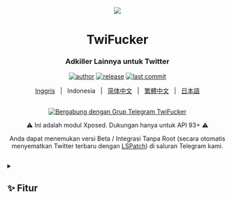 <p align="center">
    <img src="./app/src/main/res/mipmap-xxxhdpi/ic_launcher.png" width="150">
</p>

<h1 align="center">TwiFucker</h1>

<div align="center">

### Adkiller Lainnya untuk Twitter
    
[![author][author-image]][author-url]
[![release][release-image]][release-url]
[![last commit][last-commit-image]][last-commit-url]    
    
[Inggris](README.md) &nbsp;&nbsp;|&nbsp;&nbsp; Indonesia &nbsp;&nbsp;|&nbsp;&nbsp; [简体中文](README_ZH-CN.md) &nbsp;&nbsp;|&nbsp;&nbsp; [繁體中文](README_ZH-TW.md) &nbsp;&nbsp;|&nbsp;&nbsp; [日本語](README_JA.md)
    
##

<a href="https://t.me/TwiFucker"><img src="https://img.shields.io/badge/Telegram-2CA5E0?style=for-the-badge&logo=telegram&logoColor=white" alt="Bergabung dengan Grup Telegram TwiFucker"></a>

⚠️ Ini adalah modul Xposed. Dukungan hanya untuk API 93+ ⚠️ 

Anda dapat menemukan versi Beta / Integrasi Tanpa Root (secara otomatis menyematkan Twitter terbaru dengan [LSPatch](https://github.com/LSPosed/LSPatch)) di saluran Telegram kami.
    
[author-image]: https://img.shields.io/badge/author-Nullptr-blue.svg
[author-url]: https://github.com/Dr-TSNG

[release-image]: https://img.shields.io/github/v/release/Dr-TSNG/TwiFucker?color=blue
[release-url]: https://github.com/Dr-TSNG/TwiFucker/releases/latest
   
[last-commit-image]: https://img.shields.io/github/last-commit/Dr-TSNG/TwiFucker?label=last%20commit
[last-commit-url]: https://github.com/Dr-TSNG/TwiFucker/commits

</div>

##

<details>
   <summary><h2>✨ Fitur</h2></summary>

<div align="center">
    
## Menghapus konten yang dipromosikan
<img alt="promoted tweet" src="./images/promoted_tweet.webp" width="256" />

## Menghapus pengguna yang dipromosikan
<img alt="who to follow" src="./images/who_to_follow.webp" width="256" /> <img alt="who to follow in explore" src="./images/who_to_follow_explore.webp" width="256" />

## Menghapus tren yang dipromosikan
<img alt="promoted trends" src="./images/promoted_trends.webp" width="256" />

## Menghapus peringatan media sensitif
<img alt="sensitive media warning" src="./images/sensitive_media_warning.webp" width="256" />

## Menonaktifkan pengguna yang direkomendasikan
<img alt="recommended users" src="./images/recommended_users.webp" width="256" />

## Teks alt yang dapat disalin
<img alt="copyable alt text" src="./images/copyable_alt_text.webp" width="256" />

## Menu unduh media
<img alt="download menu share" src="./images/download_menu_share.webp" width="256" /> <img alt="download menu" src="./images/download_menu.webp" width="256" />

## Menyembun
